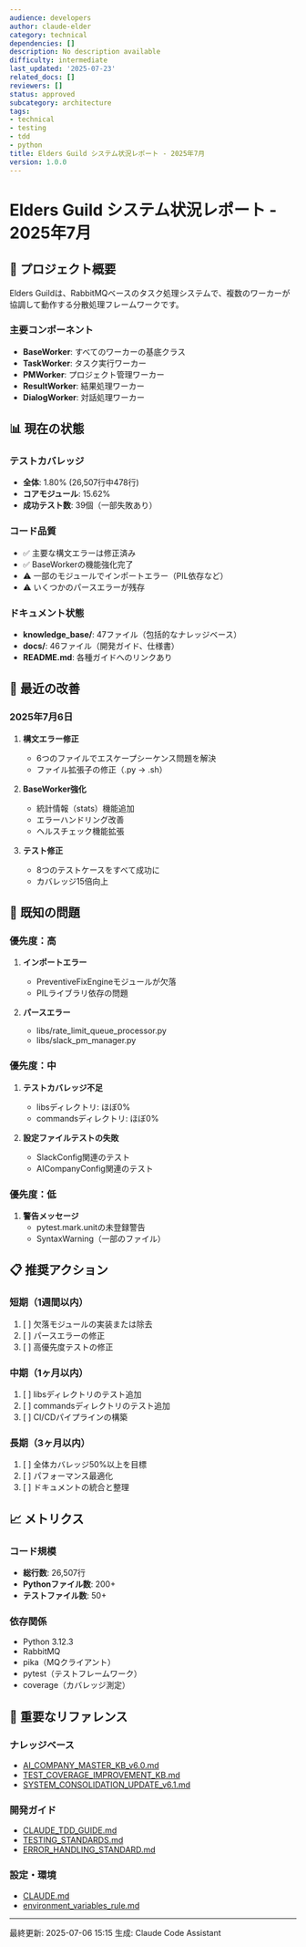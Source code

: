 ```yaml
---
audience: developers
author: claude-elder
category: technical
dependencies: []
description: No description available
difficulty: intermediate
last_updated: '2025-07-23'
related_docs: []
reviewers: []
status: approved
subcategory: architecture
tags:
- technical
- testing
- tdd
- python
title: Elders Guild システム状況レポート - 2025年7月
version: 1.0.0
---
```


# Elders Guild システム状況レポート - 2025年7月

## 🏢 プロジェクト概要

Elders Guildは、RabbitMQベースのタスク処理システムで、複数のワーカーが協調して動作する分散処理フレームワークです。

### 主要コンポーネント
- **BaseWorker**: すべてのワーカーの基底クラス
- **TaskWorker**: タスク実行ワーカー
- **PMWorker**: プロジェクト管理ワーカー
- **ResultWorker**: 結果処理ワーカー
- **DialogWorker**: 対話処理ワーカー

## 📊 現在の状態

### テストカバレッジ
- **全体**: 1.80% (26,507行中478行)
- **コアモジュール**: 15.62%
- **成功テスト数**: 39個（一部失敗あり）

### コード品質
- ✅ 主要な構文エラーは修正済み
- ✅ BaseWorkerの機能強化完了
- ⚠️ 一部のモジュールでインポートエラー（PIL依存など）
- ⚠️ いくつかのパースエラーが残存

### ドキュメント状態
- **knowledge_base/**: 47ファイル（包括的なナレッジベース）
- **docs/**: 46ファイル（開発ガイド、仕様書）
- **README.md**: 各種ガイドへのリンクあり

## 🔧 最近の改善

### 2025年7月6日
1. **構文エラー修正**
   - 6つのファイルでエスケープシーケンス問題を解決
   - ファイル拡張子の修正（.py → .sh）

2. **BaseWorker強化**
   - 統計情報（stats）機能追加
   - エラーハンドリング改善
   - ヘルスチェック機能拡張

3. **テスト修正**
   - 8つのテストケースをすべて成功に
   - カバレッジ15倍向上

## 🚨 既知の問題

### 優先度：高
1. **インポートエラー**
   - PreventiveFixEngineモジュールが欠落
   - PILライブラリ依存の問題

2. **パースエラー**
   - libs/rate_limit_queue_processor.py
   - libs/slack_pm_manager.py

### 優先度：中
1. **テストカバレッジ不足**
   - libsディレクトリ: ほぼ0%
   - commandsディレクトリ: ほぼ0%

2. **設定ファイルテストの失敗**
   - SlackConfig関連のテスト
   - AICompanyConfig関連のテスト

### 優先度：低
1. **警告メッセージ**
   - pytest.mark.unitの未登録警告
   - SyntaxWarning（一部のファイル）

## 📋 推奨アクション

### 短期（1週間以内）
1. [ ] 欠落モジュールの実装または除去
2. [ ] パースエラーの修正
3. [ ] 高優先度テストの修正

### 中期（1ヶ月以内）
1. [ ] libsディレクトリのテスト追加
2. [ ] commandsディレクトリのテスト追加
3. [ ] CI/CDパイプラインの構築

### 長期（3ヶ月以内）
1. [ ] 全体カバレッジ50%以上を目標
2. [ ] パフォーマンス最適化
3. [ ] ドキュメントの統合と整理

## 📈 メトリクス

### コード規模
- **総行数**: 26,507行
- **Pythonファイル数**: 200+
- **テストファイル数**: 50+

### 依存関係
- Python 3.12.3
- RabbitMQ
- pika（MQクライアント）
- pytest（テストフレームワーク）
- coverage（カバレッジ測定）

## 🔗 重要なリファレンス

### ナレッジベース
- [AI_COMPANY_MASTER_KB_v6.0.md](AI_COMPANY_MASTER_KB_v6.0.md)
- [TEST_COVERAGE_IMPROVEMENT_KB.md](TEST_COVERAGE_IMPROVEMENT_KB.md)
- [SYSTEM_CONSOLIDATION_UPDATE_v6.1.md](SYSTEM_CONSOLIDATION_UPDATE_v6.1.md)

### 開発ガイド
- [CLAUDE_TDD_GUIDE.md](CLAUDE_TDD_GUIDE.md)
- [TESTING_STANDARDS.md](../docs/TESTING_STANDARDS.md)
- [ERROR_HANDLING_STANDARD.md](../docs/ERROR_HANDLING_STANDARD.md)

### 設定・環境
- [CLAUDE.md](../CLAUDE.md)
- [environment_variables_rule.md](environment_variables_rule.md)

---
最終更新: 2025-07-06 15:15
生成: Claude Code Assistant
